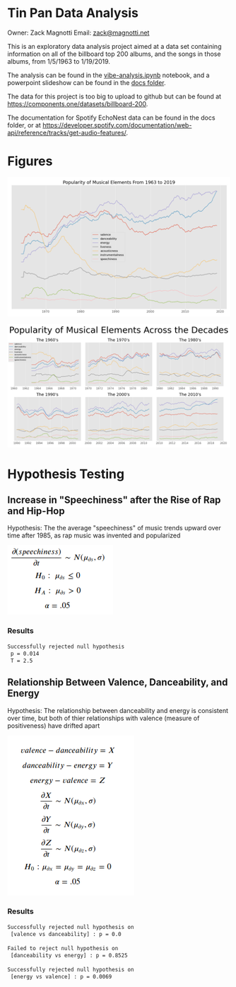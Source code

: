 # Tin Pan Data Analysis

Owner: Zack Magnotti
Email: zack@magnotti.net

This is an exploratory data analysis project aimed at a data set containing information on all of the billboard top 200 albums, and the songs in those albums, from 1/5/1963 to 1/19/2019.

The analysis can be found in the [vibe-analysis.ipynb](vibe-analysis.ipynb) notebook, and a powerpoint slideshow can be found in the [docs folder](docs).

The data for this project is too big to upload to github but can be found at https://components.one/datasets/billboard-200.

The documentation for Spotify EchoNest data can be found in the docs folder, or at https://developer.spotify.com/documentation/web-api/reference/tracks/get-audio-features/.

# Figures

![Vibe of Popular Music over time](images/vibe_full_timeseries.png)

![Vibe of Popular Music by Decade](images/vibe_by_decade.png)

# Hypothesis Testing

## Increase in "Speechiness" after the Rise of Rap and Hip-Hop

Hypothesis: The the average "speechiness" of music trends upward over time after 1985, as rap music was invented and popularized

![Equation](images/equations_speechiness.png)

### Results

```
Successfully rejected null hypothesis 
 p = 0.014
 T = 2.5
```

## Relationship Between Valence, Danceability, and Energy

Hypothesis: The relationship between danceability and energy is consistent over time, but both of thier relationships with valence (measure of positiveness) have drifted apart

![Equation](images/equations_VDE.png)

### Results

```
Successfully rejected null hypothesis on 
 [valence vs danceability] : p = 0.0

Failed to reject null hypothesis on 
 [danceability vs energy] : p = 0.8525

Successfully rejected null hypothesis on 
 [energy vs valence] : p = 0.0069
```
